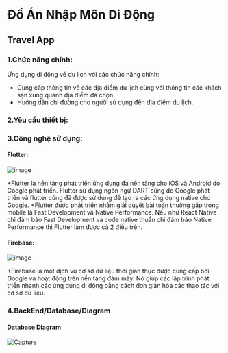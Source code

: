 # Đồ Án Nhập Môn Di Động

## Travel App
### 1.Chức năng chính:
Ứng dụng di động về du lịch với các chức năng chính:
+ Cung cấp thông tin về các địa điểm du lịch cùng với thông tin các khách sạn xung quanh địa điểm đã chọn.
+ Hướng dẫn chỉ đường cho người sử dụng đến địa điểm du lịch.
### 2.Yêu cầu thiết bị:
### 3.Công nghệ sử dụng:
#### Flutter:
![image](https://user-images.githubusercontent.com/56749834/105620788-07ac2f80-5e33-11eb-95fb-7665b34ec548.png)

+Flutter là nền tảng phát triển ứng dụng đa nền tảng cho iOS và Android do Google phát triển. Flutter sử dụng ngôn ngữ DART cũng do Google phát triển và flutter cũng đã được sử  dụng để tạo ra các ứng dụng native cho Google.
+Flutter được phát triển nhằm giải quyết bài toán thường gặp trong mobile là Fast Development và Native Performance. Nếu như React Native chỉ đảm bảo Fast Development và code native thuần chỉ đảm bảo Native Performance thì Flutter làm được cả 2 điều trên.
#### Firebase: 
![image](https://user-images.githubusercontent.com/56749834/105620809-23173a80-5e33-11eb-9956-80975f98fdc5.png)

+Firebase là một dịch vụ cơ sở dữ liệu thời gian thực được cung cấp bởi Google và hoạt động trên nền tảng đám mây. Nó giúp các lập trình phát triển nhanh các ứng dụng di động bằng cách đơn giản hóa các thao tác với cơ sở dữ liệu.

### 4.BackEnd/Database/Diagram
#### Database Diagram
![Capture](https://user-images.githubusercontent.com/56749834/105660273-40b0d680-5efd-11eb-9361-89f2b301f63d.PNG)
